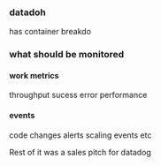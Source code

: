 ### datadoh
has container breakdo

### what should be monitored

#### work metrics
throughput
sucess
error
performance

#### events
code changes
alerts
scaling events
etc

Rest of it was a sales pitch for datadog
